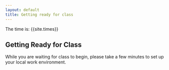 ```yaml
---
layout: default
title: Getting ready for class
---
```


The time is: {{site.times}}

## Getting Ready for Class
While you are waiting for class to begin, please take a few minutes to set up your local work environment.
